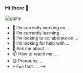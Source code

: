 ### Hi there 👋
![giphy](https://user-images.githubusercontent.com/39220517/88114334-02bbaa00-cb8a-11ea-8089-35b3ce92b992.gif)


- 🔭 I’m currently working on ...
- 🌱 I’m currently learning ...
- 👯 I’m looking to collaborate on ...
- 🤔 I’m looking for help with ...
- 💬 Ask me about ...
- 📫 How to reach me: ...
- 😄 Pronouns: ...
- ⚡ Fun fact: ...
-->
